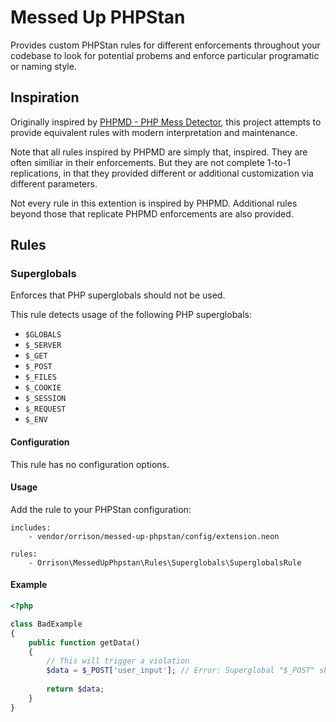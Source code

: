 # Messed Up PHPStan

Provides custom PHPStan rules for different enforcements throughout your codebase to look for potential probems and enforce particular programatic or naming style.

## Inspiration

Originally inspired by [PHPMD - PHP Mess Detector](https://phpmd.org/), this project attempts to provide equivalent rules with modern interpretation and maintenance.

Note that all rules inspired by PHPMD are simply that, inspired. They are often similiar in their enforcements. But they are not complete 1-to-1 replications, in that they provided different or additional customization via different parameters.

Not every rule in this extention is inspired by PHPMD. Additional rules beyond those that replicate PHPMD enforcements are also provided.

## Rules

### Superglobals

Enforces that PHP superglobals should not be used.

This rule detects usage of the following PHP superglobals:
- `$GLOBALS`
- `$_SERVER`
- `$_GET`
- `$_POST`
- `$_FILES`
- `$_COOKIE`
- `$_SESSION`
- `$_REQUEST`
- `$_ENV`

#### Configuration

This rule has no configuration options.

#### Usage

Add the rule to your PHPStan configuration:

```neon
includes:
    - vendor/orrison/messed-up-phpstan/config/extension.neon

rules:
    - Orrison\MessedUpPhpstan\Rules\Superglobals\SuperglobalsRule
```

#### Example

```php
<?php

class BadExample
{
    public function getData()
    {
        // This will trigger a violation
        $data = $_POST['user_input']; // Error: Superglobal "$_POST" should not be used.
        
        return $data;
    }
}
```
